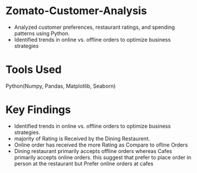 # Zomato-Customer-Analysis
- Analyzed customer preferences, restaurant ratings, and spending patterns using Python.
- Identified trends in online vs. offline orders to optimize business strategies

# Tools Used
Python(Numpy, Pandas, Matplotlib, Seaborn)

# Key Findings
- Identified trends in online vs. offline orders to optimize business strategies.
- majority of Rating is Received by the Dining Restaurent.
- Online order has received the more Rating as Compare to ofline Orders
- Dining restaurant primarily accepts offline orders whereas Cafes primarily accepts online orders. this suggest that prefer to place order in person at the restaurant but Prefer online orders at cafes



